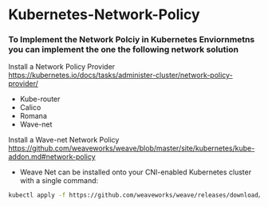 # Kubernetes-Network-Policy
### To Implement the Network Polciy in Kubernetes Enviornmetns you can implement the one the following network solution 
Install a Network Policy Provider https://kubernetes.io/docs/tasks/administer-cluster/network-policy-provider/
- Kube-router
- Calico
- Romana
- Wave-net

Install a Wave-net Network Policy https://github.com/weaveworks/weave/blob/master/site/kubernetes/kube-addon.md#network-policy

- Weave Net can be installed onto your CNI-enabled Kubernetes cluster with a single command:
```bash
kubectl apply -f https://github.com/weaveworks/weave/releases/download/v2.8.1/weave-daemonset-k8s.yaml    
```
